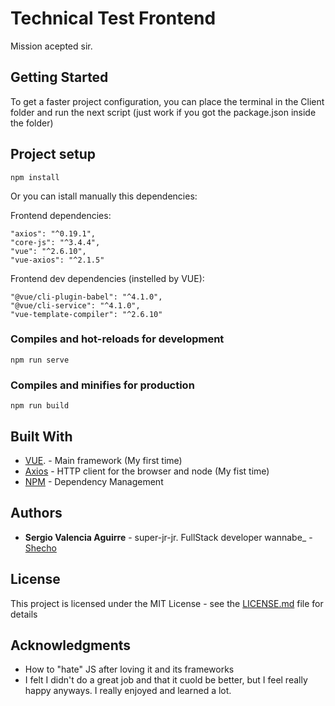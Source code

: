 # Technical Test Frontend

Mission acepted sir.

## Getting Started

To get a faster project configuration, you can place the terminal in the Client folder and run the next script (just work if you got the package.json inside the folder)

## Project setup

```
npm install
```

Or you can istall manually this dependencies:

Frontend dependencies:

```
"axios": "^0.19.1",
"core-js": "^3.4.4",
"vue": "^2.6.10",
"vue-axios": "^2.1.5"
```

Frontend dev dependencies (instelled by VUE):

```
"@vue/cli-plugin-babel": "^4.1.0",
"@vue/cli-service": "^4.1.0",
"vue-template-compiler": "^2.6.10"
```

### Compiles and hot-reloads for development

```
npm run serve
```

### Compiles and minifies for production

```
npm run build
```

## Built With

- [VUE](https://cli.vuejs.org/config/). - Main framework (My first time)
- [Axios](https://www.npmjs.com/package/axios) - HTTP client for the browser and node (My fist time)
- [NPM](https://www.npmjs.com/) - Dependency Management

## Authors

- **Sergio Valencia Aguirre** - super-jr-jr. FullStack developer wannabe\_ - [Shecho](https://github.com/shecho)

## License

This project is licensed under the MIT License - see the [LICENSE.md](LICENSE.md) file for details

## Acknowledgments

- How to "hate" JS after loving it and its frameworks
- I felt I didn't do a great job and that it cuold be better, but I feel really happy anyways. I really enjoyed and learned a lot.
